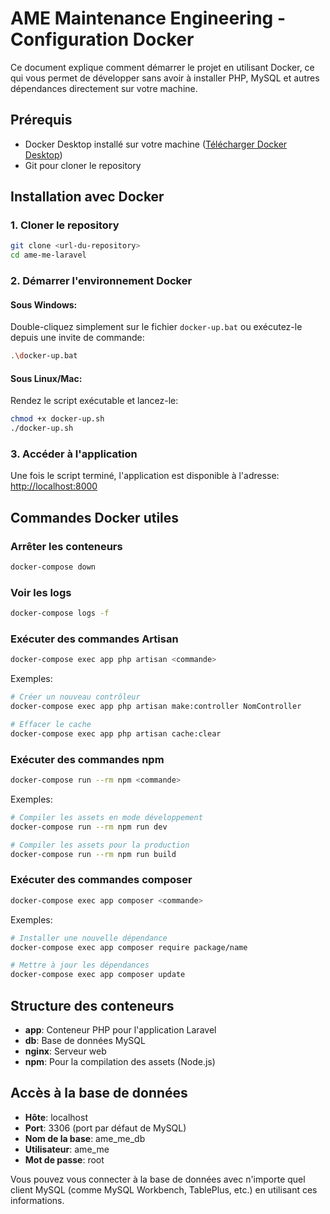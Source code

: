 # AME Maintenance Engineering - Configuration Docker

Ce document explique comment démarrer le projet en utilisant Docker, ce qui vous permet de développer sans avoir à installer PHP, MySQL et autres dépendances directement sur votre machine.

## Prérequis

-   Docker Desktop installé sur votre machine ([Télécharger Docker Desktop](https://www.docker.com/products/docker-desktop))
-   Git pour cloner le repository

## Installation avec Docker

### 1. Cloner le repository

```bash
git clone <url-du-repository>
cd ame-me-laravel
```

### 2. Démarrer l'environnement Docker

#### Sous Windows:

Double-cliquez simplement sur le fichier `docker-up.bat` ou exécutez-le depuis une invite de commande:

```bash
.\docker-up.bat
```

#### Sous Linux/Mac:

Rendez le script exécutable et lancez-le:

```bash
chmod +x docker-up.sh
./docker-up.sh
```

### 3. Accéder à l'application

Une fois le script terminé, l'application est disponible à l'adresse:
[http://localhost:8000](http://localhost:8000)

## Commandes Docker utiles

### Arrêter les conteneurs

```bash
docker-compose down
```

### Voir les logs

```bash
docker-compose logs -f
```

### Exécuter des commandes Artisan

```bash
docker-compose exec app php artisan <commande>
```

Exemples:

```bash
# Créer un nouveau contrôleur
docker-compose exec app php artisan make:controller NomController

# Effacer le cache
docker-compose exec app php artisan cache:clear
```

### Exécuter des commandes npm

```bash
docker-compose run --rm npm <commande>
```

Exemples:

```bash
# Compiler les assets en mode développement
docker-compose run --rm npm run dev

# Compiler les assets pour la production
docker-compose run --rm npm run build
```

### Exécuter des commandes composer

```bash
docker-compose exec app composer <commande>
```

Exemples:

```bash
# Installer une nouvelle dépendance
docker-compose exec app composer require package/name

# Mettre à jour les dépendances
docker-compose exec app composer update
```

## Structure des conteneurs

-   **app**: Conteneur PHP pour l'application Laravel
-   **db**: Base de données MySQL
-   **nginx**: Serveur web
-   **npm**: Pour la compilation des assets (Node.js)

## Accès à la base de données

-   **Hôte**: localhost
-   **Port**: 3306 (port par défaut de MySQL)
-   **Nom de la base**: ame_me_db
-   **Utilisateur**: ame_me
-   **Mot de passe**: root

Vous pouvez vous connecter à la base de données avec n'importe quel client MySQL (comme MySQL Workbench, TablePlus, etc.) en utilisant ces informations.

